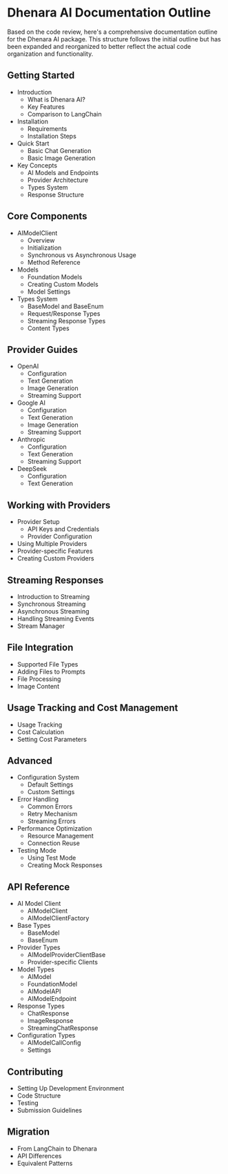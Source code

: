 # Dhenara AI Documentation Outline

Based on the code review, here's a comprehensive documentation outline for the Dhenara AI package. This structure
follows the initial outline but has been expanded and reorganized to better reflect the actual code organization and
functionality.

## Getting Started

- Introduction
  - What is Dhenara AI?
  - Key Features
  - Comparison to LangChain
- Installation
  - Requirements
  - Installation Steps
- Quick Start
  - Basic Chat Generation
  - Basic Image Generation
- Key Concepts
  - AI Models and Endpoints
  - Provider Architecture
  - Types System
  - Response Structure

## Core Components

- AIModelClient
  - Overview
  - Initialization
  - Synchronous vs Asynchronous Usage
  - Method Reference
- Models
  - Foundation Models
  - Creating Custom Models
  - Model Settings
- Types System
  - BaseModel and BaseEnum
  - Request/Response Types
  - Streaming Response Types
  - Content Types

## Provider Guides

- OpenAI
  - Configuration
  - Text Generation
  - Image Generation
  - Streaming Support
- Google AI
  - Configuration
  - Text Generation
  - Image Generation
  - Streaming Support
- Anthropic
  - Configuration
  - Text Generation
  - Streaming Support
- DeepSeek
  - Configuration
  - Text Generation

## Working with Providers

- Provider Setup
  - API Keys and Credentials
  - Provider Configuration
- Using Multiple Providers
- Provider-specific Features
- Creating Custom Providers

## Streaming Responses

- Introduction to Streaming
- Synchronous Streaming
- Asynchronous Streaming
- Handling Streaming Events
- Stream Manager

## File Integration

- Supported File Types
- Adding Files to Prompts
- File Processing
- Image Content

## Usage Tracking and Cost Management

- Usage Tracking
- Cost Calculation
- Setting Cost Parameters

## Advanced

- Configuration System
  - Default Settings
  - Custom Settings
- Error Handling
  - Common Errors
  - Retry Mechanism
  - Streaming Errors
- Performance Optimization
  - Resource Management
  - Connection Reuse
- Testing Mode
  - Using Test Mode
  - Creating Mock Responses

## API Reference

- AI Model Client
  - AIModelClient
  - AIModelClientFactory
- Base Types
  - BaseModel
  - BaseEnum
- Provider Types
  - AIModelProviderClientBase
  - Provider-specific Clients
- Model Types
  - AIModel
  - FoundationModel
  - AIModelAPI
  - AIModelEndpoint
- Response Types
  - ChatResponse
  - ImageResponse
  - StreamingChatResponse
- Configuration Types
  - AIModelCallConfig
  - Settings

## Contributing

- Setting Up Development Environment
- Code Structure
- Testing
- Submission Guidelines

## Migration

- From LangChain to Dhenara
- API Differences
- Equivalent Patterns
